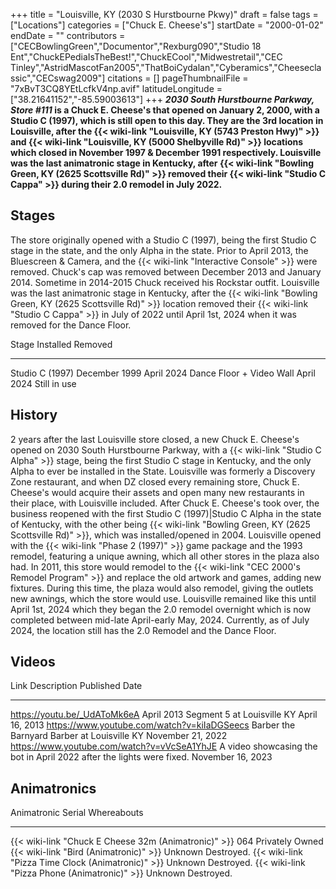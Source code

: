 +++
title = "Louisville, KY (2030 S Hurstbourne Pkwy)"
draft = false
tags = ["Locations"]
categories = ["Chuck E. Cheese's"]
startDate = "2000-01-02"
endDate = ""
contributors = ["CECBowlingGreen","Documentor","Rexburg090","Studio 18 Ent","ChuckEPediaIsTheBest!","ChuckECool","Midwestretail","CEC Tinley","AstridMascotFan2005","ThatBoiCydalan","Cyberamics","Cheeseclassic","CECswag2009"]
citations = []
pageThumbnailFile = "7xBvT3CQ8YEtLcfkV4np.avif"
latitudeLongitude = ["38.21641152","-85.59003613"]
+++
***2030 South Hurstbourne Parkway, Store #111* is a Chuck E. Cheese's that opened on January 2, 2000, with a Studio C (1997), which is still open to this day.
They are the 3rd location in Louisville, after the {{< wiki-link "Louisville, KY (5743 Preston Hwy)" >}} and {{< wiki-link "Louisville, KY (5000 Shelbyville Rd)" >}} locations which closed in November 1997 & December 1991 respectively. Louisville was the last animatronic stage in Kentucky, after {{< wiki-link "Bowling Green, KY (2625 Scottsville Rd)" >}} removed their {{< wiki-link "Studio C Cappa" >}} during their 2.0 remodel in July 2022.**

## Stages

The store originally opened with a Studio C (1997), being the first Studio C stage in the state, and the only Alpha in the state. Prior to April 2013, the Bluescreen & Camera, and the {{< wiki-link "Interactive Console" >}} were removed. Chuck's cap was removed between December 2013 and January 2014. Sometime in 2014-2015 Chuck received his Rockstar outfit. Louisville was the last animatronic stage in Kentucky, after the {{< wiki-link "Bowling Green, KY (2625 Scottsville Rd)" >}} location removed their {{< wiki-link "Studio C Cappa" >}} in July of 2022 until April 1st, 2024 when it was removed for the Dance Floor.

  Stage                      Installed       Removed
  -------------------------- --------------- --------------
  Studio C (1997)            December 1999   April 2024
  Dance Floor + Video Wall   April 2024      Still in use

## History

2 years after the last Louisville store closed, a new Chuck E. Cheese's opened on 2030 South Hurstbourne Parkway, with a {{< wiki-link "Studio C Alpha" >}} stage, being the first Studio C stage in Kentucky, and the only Alpha to ever be installed in the State. Louisville was formerly a Discovery Zone restaurant, and when DZ closed every remaining store, Chuck E. Cheese's would acquire their assets and open many new restaurants in their place, with Louisville included. After Chuck E. Cheese's took over, the business reopened with the first Studio C (1997)|Studio C Alpha in the state of Kentucky, with the other being {{< wiki-link "Bowling Green, KY (2625 Scottsville Rd)" >}}, which was installed/opened in 2004. Louisville opened with the {{< wiki-link "Phase 2 (1997)" >}} game package and the 1993 remodel, featuring a unique awning, which all other stores in the plaza also had.
In 2011, this store would remodel to the {{< wiki-link "CEC 2000's Remodel Program" >}} and replace the old artwork and games, adding new fixtures. During this time, the plaza would also remodel, giving the outlets new awnings, which the store would use. Louisville remained like this until April 1st, 2024 which they began the 2.0 remodel overnight which is now completed between mid-late April-early May, 2024. Currently, as of July 2024, the location still has the 2.0 Remodel and the Dance Floor.

## Videos

  Link                                          Description                                                             Published Date
  --------------------------------------------- ----------------------------------------------------------------------- -------------------
  https://youtu.be/_UdAToMk6eA                 April 2013 Segment 5 at Louisville KY                                   April 16, 2013
  https://www.youtube.com/watch?v=kiIaDGSeecs   Barber the Barnyard Barber at Louisville KY                             November 21, 2022
  https://www.youtube.com/watch?v=vVcSeA1YhJE   A video showcasing the bot in April 2022 after the lights were fixed.   November 16, 2023

## Animatronics

  Animatronic                                                Serial    Whereabouts
  ---------------------------------------------------------- --------- -----------------
  {{< wiki-link "Chuck E Cheese 32m (Animatronic)" >}}   064       Privately Owned
  {{< wiki-link "Bird (Animatronic)" >}}                 Unknown   Destroyed.
  {{< wiki-link "Pizza Time Clock (Animatronic)" >}}     Unknown   Destroyed.
  {{< wiki-link "Pizza Phone (Animatronic)" >}}          Unknown   Destroyed.
